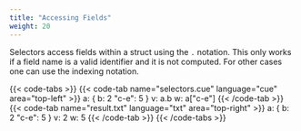 ```yaml
---
title: "Accessing Fields"
weight: 20
---
```


Selectors access fields within a struct using the `.` notation.
This only works if a field name is a valid identifier and it is not computed.
For other cases one can use the indexing notation.

{{< code-tabs >}}
{{< code-tab name="selectors.cue" language="cue" area="top-left" >}}
a: {
	b:     2
	"c-e": 5
}
v: a.b
w: a["c-e"]
{{< /code-tab >}}
{{< code-tab name="result.txt" language="txt" area="top-right" >}}
a: {
    b:     2
    "c-e": 5
}
v: 2
w: 5
{{< /code-tab >}}
{{< /code-tabs >}}
